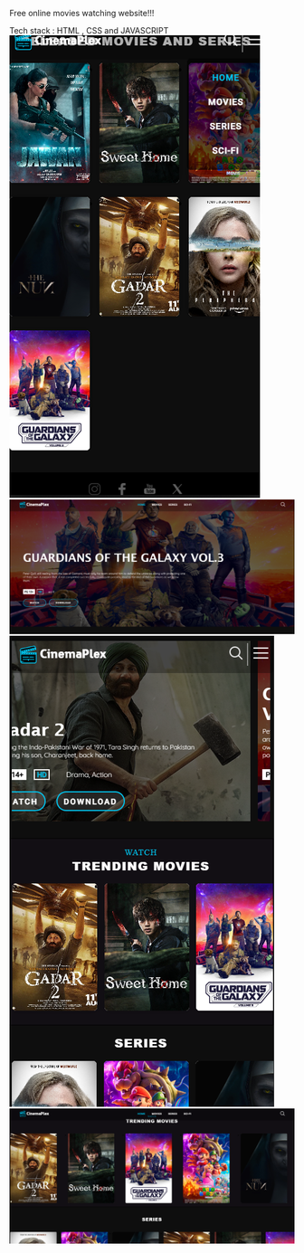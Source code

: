 Free online movies watching website!!!

Tech stack : HTML , CSS and JAVASCRIPT
![Screenshot Description](screenshots/1.png)
![Screenshot Description](screenshots/2.png)
![Screenshot Description](screenshots/3.png)
![Screenshot Description](screenshots/4.png)
